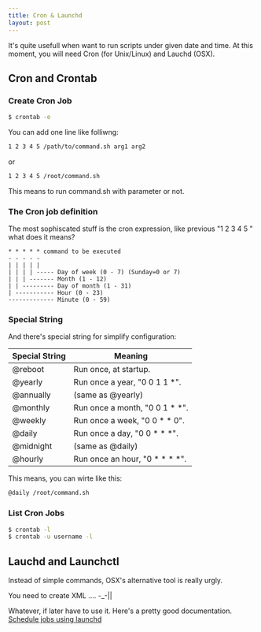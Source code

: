 ```yaml
---
title: Cron & Launchd
layout: post
---
```


It's quite usefull when want to run scripts under given date and time. At this moment, you will need Cron (for Unix/Linux) and Lauchd (OSX).

## Cron and Crontab

### Create Cron Job

```bash
$ crontab -e
```

You can add one line like folliwng:

```bash
1 2 3 4 5 /path/to/command.sh arg1 arg2
```
or

```bash
1 2 3 4 5 /root/command.sh
```

This means to run command.sh with parameter or not.

### The Cron job definition

The most sophiscated stuff is the cron expression, like previous "1 2 3 4 5 " what does it means?

```
* * * * * command to be executed
- - - - -
| | | | |
| | | | ----- Day of week (0 - 7) (Sunday=0 or 7)
| | | ------- Month (1 - 12)
| | --------- Day of month (1 - 31)
| ----------- Hour (0 - 23)
------------- Minute (0 - 59)
```

### Special String
And there's special string for simplify configuration:

| Special String 	| Meaning |
| ------------  	| ------------ | 
| @reboot	      	| Run once, at startup. |
| @yearly			| Run once a year, "0 0 1 1 *". |
| @annually		| (same as @yearly) |
| @monthly		| Run once a month, "0 0 1 * *". |
| @weekly			| Run once a week, "0 0 * * 0". |
| @daily	    	| Run once a day, "0 0 * * *". |
| @midnight		| (same as @daily) |
| @hourly			| Run once an hour, "0 * * * *". |

This means, you can wirte like this:

```bash
@daily /root/command.sh
```

### List Cron Jobs

```bash
$ crontab -l
$ crontab -u username -l
```


## Lauchd and Launchctl

Instead of simple commands, OSX's alternative tool is really urgly. 

You need to create XML .... -_-||

Whatever, if later have to use it. Here's a pretty good documentation. [Schedule jobs using launchd](http://nathangrigg.net/2012/07/schedule-jobs-using-launchd/)


